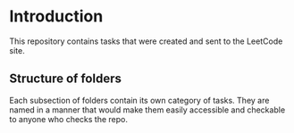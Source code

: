 # Introduction

This repository contains tasks that were created and sent to the LeetCode site.

## Structure of folders

Each subsection of folders contain its own category of tasks. They are named in a manner that would make them easily accessible and checkable to anyone who checks the repo.